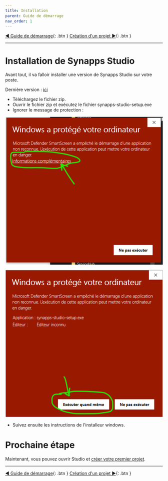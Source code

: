 ```yaml
---
title: Installation
parent: Guide de démarrage
nav_order: 1
---
```


[◀ Guide de démarrage](./index.md){: .btn } [Création d'un projet ▶](./first-project.md){: .btn }

--------------------

# Installation de Synapps Studio

Avant tout, il va falloir installer une version de Synapps Studio sur votre poste.


Dernière version : [ici](https://github.com/witsa/synapps/releases/download/1.4.0/synapps-studio-setup.zip)

- Téléchargez le fichier zip.
- Ouvrir le fichier zip et exécutez le fichier synapps-studio-setup.exe
- Ignorer le message de protection :

![SynApps](../assets/install-warning-message.png)

![SynApps](../assets/install-warning-message-2.png)

- Suivez ensuite les instructions de l'installeur windows.


# Prochaine étape
Maintenant, vous pouvez ouvrir Studio et [créer votre premier projet](./first-project.md).

--------------------

[◀ Guide de démarrage](./index.md){: .btn } [Création d'un projet ▶](./first-project.md){: .btn }
